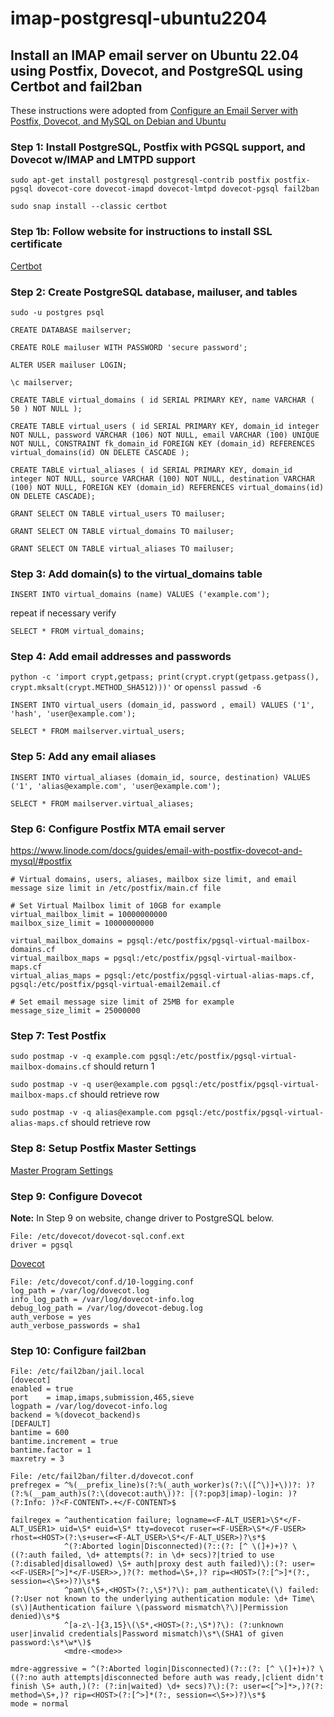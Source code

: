 # imap-postgresql-ubuntu2204
## Install an IMAP email server on Ubuntu 22.04 using Postfix, Dovecot, and PostgreSQL using Certbot and fail2ban

These instructions were adopted from [Configure an Email Server with Postfix, Dovecot, and MySQL on Debian and Ubuntu](https://www.linode.com/docs/guides/email-with-postfix-dovecot-and-mysql/)

### Step 1: Install PostgreSQL, Postfix with PGSQL support, and Dovecot w/IMAP and LMTPD support

`sudo apt-get install postgresql postgresql-contrib postfix postfix-pgsql dovecot-core dovecot-imapd dovecot-lmtpd dovecot-pgsql fail2ban`

`sudo snap install --classic certbot`

### Step 1b: Follow website for instructions to install SSL certificate

[Certbot](https://certbot.eff.org/)

### Step 2: Create PostgreSQL database, mailuser, and tables

`sudo -u postgres psql`

`CREATE DATABASE mailserver;`

`CREATE ROLE mailuser WITH PASSWORD 'secure password';`

`ALTER USER mailuser LOGIN;`

`\c mailserver;`

`CREATE TABLE virtual_domains ( id SERIAL PRIMARY KEY, name VARCHAR ( 50 ) NOT NULL );`

`CREATE TABLE virtual_users ( id SERIAL PRIMARY KEY, domain_id integer NOT NULL, password VARCHAR (106) NOT NULL, email VARCHAR (100) UNIQUE NOT NULL, CONSTRAINT fk_domain_id FOREIGN KEY (domain_id) REFERENCES virtual_domains(id) ON DELETE CASCADE );`

`CREATE TABLE virtual_aliases ( id SERIAL PRIMARY KEY, domain_id integer NOT NULL, source VARCHAR (100) NOT NULL, destination VARCHAR (100) NOT NULL, FOREIGN KEY (domain_id) REFERENCES virtual_domains(id) ON DELETE CASCADE);`

`GRANT SELECT ON TABLE virtual_users TO mailuser;`

`GRANT SELECT ON TABLE virtual_domains TO mailuser;`

`GRANT SELECT ON TABLE virtual_aliases TO mailuser;`

### Step 3: Add domain(s) to the virtual_domains table

`INSERT INTO virtual_domains (name) VALUES ('example.com');`

repeat if necessary
verify

`SELECT * FROM virtual_domains;`

### Step 4: Add email addresses and passwords

`python -c 'import crypt,getpass; print(crypt.crypt(getpass.getpass(), crypt.mksalt(crypt.METHOD_SHA512)))'` or `openssl passwd -6`

`INSERT INTO virtual_users (domain_id, password , email) VALUES ('1', 'hash', 'user@example.com');`

`SELECT * FROM mailserver.virtual_users;`

### Step 5: Add any email aliases

`INSERT INTO virtual_aliases (domain_id, source, destination) VALUES ('1', 'alias@example.com', 'user@example.com');`

`SELECT * FROM mailserver.virtual_aliases;`

### Step 6: Configure Postfix MTA email server

https://www.linode.com/docs/guides/email-with-postfix-dovecot-and-mysql/#postfix

```
# Virtual domains, users, aliases, mailbox size limit, and email message size limit in /etc/postfix/main.cf file

# Set Virtual Mailbox limit of 10GB for example
virtual_mailbox_limit = 10000000000
mailbox_size_limit = 10000000000

virtual_mailbox_domains = pgsql:/etc/postfix/pgsql-virtual-mailbox-domains.cf
virtual_mailbox_maps = pgsql:/etc/postfix/pgsql-virtual-mailbox-maps.cf
virtual_alias_maps = pgsql:/etc/postfix/pgsql-virtual-alias-maps.cf, pgsql:/etc/postfix/pgsql-virtual-email2email.cf

# Set email message size limit of 25MB for example
message_size_limit = 25000000
```

### Step 7: Test Postfix

`sudo postmap -v -q example.com pgsql:/etc/postfix/pgsql-virtual-mailbox-domains.cf`
should return 1

`sudo postmap -v -q user@example.com pgsql:/etc/postfix/pgsql-virtual-mailbox-maps.cf`
should retrieve row

`sudo postmap -v -q alias@example.com pgsql:/etc/postfix/pgsql-virtual-alias-maps.cf`
should retrieve row

### Step 8: Setup Postfix Master Settings

[Master Program Settings](https://www.linode.com/docs/guides/email-with-postfix-dovecot-and-mysql/#master-program-settings)

### Step 9: Configure Dovecot

**Note:** In Step 9 on website, change driver to PostgreSQL below.
```
File: /etc/dovecot/dovecot-sql.conf.ext
driver = pgsql
```
[Dovecot](https://www.linode.com/docs/guides/email-with-postfix-dovecot-and-mysql/#dovecot)

```
File: /etc/dovecot/conf.d/10-logging.conf
log_path = /var/log/dovecot.log
info_log_path = /var/log/dovecot-info.log
debug_log_path = /var/log/dovecot-debug.log
auth_verbose = yes
auth_verbose_passwords = sha1
```

### Step 10: Configure fail2ban
```
File: /etc/fail2ban/jail.local
[dovecot]
enabled = true
port    = imap,imaps,submission,465,sieve
logpath = /var/log/dovecot-info.log
backend = %(dovecot_backend)s
[DEFAULT]
bantime = 600
bantime.increment = true
bantime.factor = 1
maxretry = 3
```

```
File: /etc/fail2ban/filter.d/dovecot.conf
prefregex = ^%(__prefix_line)s(?:%(_auth_worker)s(?:\([^\)]+\))?: )?(?:%(__pam_auth)s(?:\(dovecot:auth\))?: |(?:pop3|imap)-login: )?(?:Info: )?<F-CONTENT>.+</F-CONTENT>$

failregex = ^authentication failure; logname=<F-ALT_USER1>\S*</F-ALT_USER1> uid=\S* euid=\S* tty=dovecot ruser=<F-USER>\S*</F-USER> rhost=<HOST>(?:\s+user=<F-ALT_USER>\S*</F-ALT_USER>)?\s*$
            ^(?:Aborted login|Disconnected)(?::(?: [^ \(]+)+)? \((?:auth failed, \d+ attempts(?: in \d+ secs)?|tried to use (?:disabled|disallowed) \S+ auth|proxy dest auth failed)\):(?: user=<<F-USER>[^>]*</F-USER>>,)?(?: method=\S+,)? rip=<HOST>(?:[^>]*(?:, session=<\S+>)?)\s*$
            ^pam\(\S+,<HOST>(?:,\S*)?\): pam_authenticate\(\) failed: (?:User not known to the underlying authentication module: \d+ Time\(s\)|Authentication failure \(password mismatch\?\)|Permission denied)\s*$
            ^[a-z\-]{3,15}\(\S*,<HOST>(?:,\S*)?\): (?:unknown user|invalid credentials|Password mismatch)\s*\(SHA1 of given password:\s*\w*\)$
            <mdre-<mode>>

mdre-aggressive = ^(?:Aborted login|Disconnected)(?::(?: [^ \(]+)+)? \((?:no auth attempts|disconnected before auth was ready,|client didn't finish \S+ auth,)(?: (?:in|waited) \d+ secs)?\):(?: user=<[^>]*>,)?(?: method=\S+,)? rip=<HOST>(?:[^>]*(?:, session=<\S+>)?)\s*$
mode = normal
```
